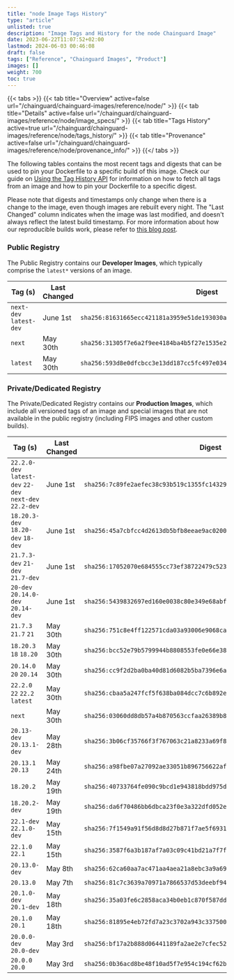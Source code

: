```yaml
---
title: "node Image Tags History"
type: "article"
unlisted: true
description: "Image Tags and History for the node Chainguard Image"
date: 2023-06-22T11:07:52+02:00
lastmod: 2024-06-03 00:46:08
draft: false
tags: ["Reference", "Chainguard Images", "Product"]
images: []
weight: 700
toc: true
---
```


{{< tabs >}}
{{< tab title="Overview" active=false url="/chainguard/chainguard-images/reference/node/" >}}
{{< tab title="Details" active=false url="/chainguard/chainguard-images/reference/node/image_specs/" >}}
{{< tab title="Tags History" active=true url="/chainguard/chainguard-images/reference/node/tags_history/" >}}
{{< tab title="Provenance" active=false url="/chainguard/chainguard-images/reference/node/provenance_info/" >}}
{{</ tabs >}}

The following tables contains the most recent tags and digests that can be used to pin your Dockerfile to a specific build of this image. Check our guide on [Using the Tag History API](/chainguard/chainguard-images/using-the-tag-history-api/) for information on how to fetch all tags from an image and how to pin your Dockerfile to a specific digest.

Please note that digests and timestamps only change when there is a change to the image, even though images are rebuilt every night. The "Last Changed" column indicates when the image was last modified, and doesn't always reflect the latest build timestamp. For more information about how our reproducible builds work, please refer to [this blog post](https://www.chainguard.dev/unchained/reproducing-chainguards-reproducible-image-builds).

### Public Registry
The Public Registry contains our **Developer Images**, which typically comprise the `latest*` versions of an image.

| Tag (s)                  | Last Changed | Digest                                                                    |
|--------------------------|--------------|---------------------------------------------------------------------------|
|  `next-dev` `latest-dev` | June 1st     | `sha256:81631665ecc421181a3959e51de193030a52128ce10f904e3d70b33d7beeb0ea` |
|  `next`                  | May 30th     | `sha256:31305f7e6a2f9ee4184ba4b5f27e1535e259ee73a1cce89550afb30ef8cc57f4` |
|  `latest`                | May 30th     | `sha256:593d8e0dfcbcc3e13dd187cc5fc497e034c713a5a5a8813139409ef8c38673f4` |


### Private/Dedicated Registry
The Private/Dedicated Registry contains our **Production Images**, which include all versioned tags of an image and special images that are not available in the public registry (including FIPS images and other custom builds).

| Tag (s)                                                   | Last Changed | Digest                                                                    |
|-----------------------------------------------------------|--------------|---------------------------------------------------------------------------|
|  `22.2.0-dev` `latest-dev` `22-dev` `next-dev` `22.2-dev` | June 1st     | `sha256:7c89fe2aefec38c93b519c1355fc14329c8773abc0196342cb298ef43c6d06ef` |
|  `18.20.3-dev` `18.20-dev` `18-dev`                       | June 1st     | `sha256:45a7cbfcc4d2613db5bfb8eeae9ac0200925feb3df85e893be63b2ba60886029` |
|  `21.7.3-dev` `21-dev` `21.7-dev`                         | June 1st     | `sha256:17052070e684555cc73ef38722479c52338c64e8df308192ae7de30c54544ed5` |
|  `20-dev` `20.14.0-dev` `20.14-dev`                       | June 1st     | `sha256:5439832697ed160e0038c80e349e68abfba70e64076c50d980dd5122625b08c5` |
|  `21.7.3` `21.7` `21`                                     | May 30th     | `sha256:751c8e4ff122571cda03a93006e9068caee3b268bb868541e426fb7ca3f63154` |
|  `18.20.3` `18` `18.20`                                   | May 30th     | `sha256:bcc52e79b5799944b8808553fe0e66e3841687baa0eae30917450de2cc6a5729` |
|  `20.14.0` `20` `20.14`                                   | May 30th     | `sha256:cc9f2d2ba0ba40d81d6082b5ba7396e6ace4540152bd804dd7aef6db5618720a` |
|  `22.2.0` `22` `22.2` `latest`                            | May 30th     | `sha256:cbaa5a247fcf5f638ba084dcc7c6b892e2dbc6ea49ae7b70327d010c6034f860` |
|  `next`                                                   | May 30th     | `sha256:03060dd8db57a4b870563ccfaa26389b806a7e079fdb6b8e4155a254e6844fc2` |
|  `20.13-dev` `20.13.1-dev`                                | May 28th     | `sha256:3b06cf35766f3f767063c21a8233a69f89a7d7fa4a4053f7a1210feefcbdc639` |
|  `20.13.1` `20.13`                                        | May 24th     | `sha256:a98fbe07a27092ae33051b896756622af2c5bea88f4f45ab851613a823e2b0b1` |
|  `18.20.2`                                                | May 19th     | `sha256:40733764fe090c9bcd1e943818bdd975d5ee17e7a4d579f320c7a363ae8f6f74` |
|  `18.20.2-dev`                                            | May 19th     | `sha256:da6f70486bb6dbca23f0e3a322dfd052e57c8a8ecf44e6778b13029f3eaa7066` |
|  `22.1-dev` `22.1.0-dev`                                  | May 15th     | `sha256:7f1549a91f56d8d8d27b871f7ae5f693157ac7be75bfd941d1dff48f84104600` |
|  `22.1.0` `22.1`                                          | May 15th     | `sha256:3587f6a3b187af7a03c09c41bd21a7f7fc75c5f07108299d3aec281c6ffbae76` |
|  `20.13.0-dev`                                            | May 8th      | `sha256:62ca60aa7ac471aa4aea21a8ebc3a9a69f652fbc5ab1f22dfe423fb4c4e53e9a` |
|  `20.13.0`                                                | May 7th      | `sha256:81c7c3639a70971a7866537d53deebf94b3eedd1e927034493d47c229ebe9656` |
|  `20.1.0-dev` `20.1-dev`                                  | May 18th     | `sha256:35a03fe6c2858aca34b0eb1c870f587ddaf949a8d3ae137f2731f56f6d7fde21` |
|  `20.1.0` `20.1`                                          | May 18th     | `sha256:81895e4eb72fd7a23c3702a943c3375002ca7d91d09c20d3d3c5a6bb9f6973b3` |
|  `20.0.0-dev` `20.0-dev`                                  | May 3rd      | `sha256:bf17a2b888d06441189fa2ae2e7cfec52a040222a15c4ec8f3bcf390e802b460` |
|  `20.0.0` `20.0`                                          | May 3rd      | `sha256:0b36acd8be48f10ad5f7e954c194cf62be13ae4eb5d6f7a998beac7d5938cbe0` |

